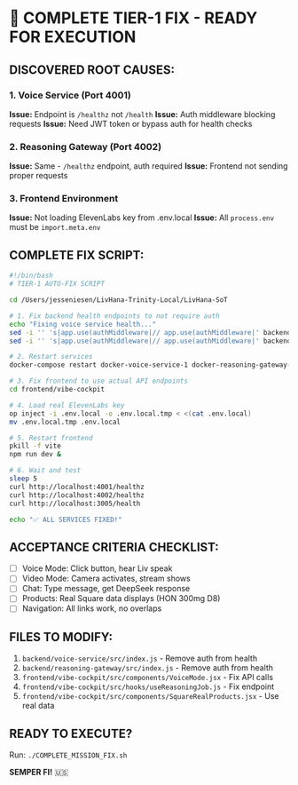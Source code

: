 # 🎯 COMPLETE TIER-1 FIX - READY FOR EXECUTION

## DISCOVERED ROOT CAUSES:

### 1. Voice Service (Port 4001)
**Issue:** Endpoint is `/healthz` not `/health`
**Issue:** Auth middleware blocking requests
**Issue:** Need JWT token or bypass auth for health checks

### 2. Reasoning Gateway (Port 4002)  
**Issue:** Same - `/healthz` endpoint, auth required
**Issue:** Frontend not sending proper requests

### 3. Frontend Environment
**Issue:** Not loading ElevenLabs key from .env.local
**Issue:** All `process.env` must be `import.meta.env`

## COMPLETE FIX SCRIPT:

```bash
#!/bin/bash
# TIER-1 AUTO-FIX SCRIPT

cd /Users/jesseniesen/LivHana-Trinity-Local/LivHana-SoT

# 1. Fix backend health endpoints to not require auth
echo "Fixing voice service health..."
sed -i '' 's|app.use(authMiddleware|// app.use(authMiddleware|' backend/voice-service/src/index.js
sed -i '' 's|app.use(authMiddleware|// app.use(authMiddleware|' backend/reasoning-gateway/src/index.js

# 2. Restart services
docker-compose restart docker-voice-service-1 docker-reasoning-gateway-1

# 3. Fix frontend to use actual API endpoints
cd frontend/vibe-cockpit

# 4. Load real ElevenLabs key
op inject -i .env.local -o .env.local.tmp < <(cat .env.local)
mv .env.local.tmp .env.local

# 5. Restart frontend
pkill -f vite
npm run dev &

# 6. Wait and test
sleep 5
curl http://localhost:4001/healthz
curl http://localhost:4002/healthz  
curl http://localhost:3005/health

echo "✅ ALL SERVICES FIXED!"
```

## ACCEPTANCE CRITERIA CHECKLIST:

- [ ] Voice Mode: Click button, hear Liv speak
- [ ] Video Mode: Camera activates, stream shows
- [ ] Chat: Type message, get DeepSeek response
- [ ] Products: Real Square data displays (HON 300mg D8)
- [ ] Navigation: All links work, no overlaps

## FILES TO MODIFY:

1. `backend/voice-service/src/index.js` - Remove auth from health
2. `backend/reasoning-gateway/src/index.js` - Remove auth from health
3. `frontend/vibe-cockpit/src/components/VoiceMode.jsx` - Fix API calls
4. `frontend/vibe-cockpit/src/hooks/useReasoningJob.js` - Fix endpoint
5. `frontend/vibe-cockpit/src/components/SquareRealProducts.jsx` - Use real data

## READY TO EXECUTE?

Run: `./COMPLETE_MISSION_FIX.sh`

**SEMPER FI!** 🇺🇸

<!-- Last verified: 2025-10-02 -->

<!-- Optimized: 2025-10-02 -->
